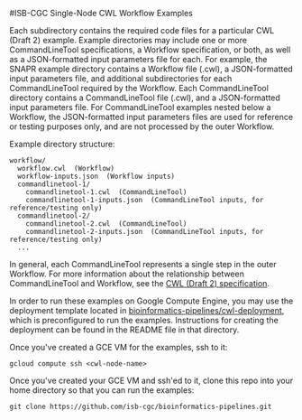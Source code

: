 #ISB-CGC Single-Node CWL Workflow Examples

Each subdirectory contains the required code files for a particular CWL (Draft 2) example.  Example directories may include one or more CommandLineTool specifications, a Workflow specification, or both, as well as a JSON-formatted input parameters file for each.  For example, the SNAPR example directory contains a Workflow file (.cwl), a JSON-formatted input parameters file, and additional subdirectories for each CommandLineTool required by the Workflow.  Each CommandLineTool directory contains a CommandLineTool file (.cwl), and a JSON-formatted input parameters file.  For CommandLineTool examples nested below a Workflow, the JSON-formatted input parameters files are used for reference or testing purposes only, and are not processed by the outer Workflow.  

Example directory structure:
```
workflow/
  workflow.cwl  (Workflow)
  workflow-inputs.json  (Workflow inputs)
  commandlinetool-1/
    commandlinetool-1.cwl  (CommandLineTool)
    commandlinetool-1-inputs.json  (CommandLineTool inputs, for reference/testing only)
  commandlinetool-2/
    commandlinetool-2.cwl  (CommandLineTool)
    commandlinetool-2-inputs.json  (CommandLineTool inputs, for reference/testing only)
  ...
```
In general, each CommandLineTool represents a single step in the outer Workflow.  For more information about the relationship between CommandLineTool and Workflow, see the [CWL (Draft 2) specification](http://common-workflow-language.github.io/draft-2/).

In order to run these examples on Google Compute Engine, you may use the deployment template located in [bioinformatics-pipelines/cwl-deployment](../cwl-deployment), which is preconfigured to run the examples.  Instructions for creating the deployment can be found in the README file in that directory.

Once you've created a GCE VM for the examples, ssh to it:
```
gcloud compute ssh <cwl-node-name>
```
Once you've created your GCE VM and ssh'ed to it, clone this repo into your home directory so that you can run the examples:
```
git clone https://github.com/isb-cgc/bioinformatics-pipelines.git
```
